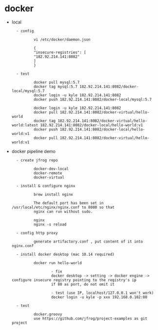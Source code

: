 # docker

- local

        - config
        
                vi /etc/docker/daemon.json

                {
                "insecure-registries": [
                "182.92.214.141:8082"
                ]
                }

        - test

                docker pull mysql:5.7
                docker tag mysql:5.7 182.92.214.141:8082/docker-local/mysql:5.7
                docker login -u kyle 182.92.214.141:8082
                docker push 182.92.214.141:8082/docker-local/mysql:5.7
        
                docker login -u kyle 182.92.214.141:8082
                docker pull 182.92.214.141:8082/docker-virtual/hello-world
                docker tag 182.92.214.141:8082/docker-virtual/hello-world:latest 182.92.214.141:8082/docker-local/hello-world:v1
                docker push 182.92.214.141:8082/docker-local/hello-world:v1
                docker pull 182.92.214.141:8082/docker-virtual/hello-world:v1
                
- docker pipeline demo

        - create jfrog repo
        
                docker-dev-local
                docker-remote
                docker-virtual

        - install & configure nginx
        
                brew install nginx

                The default port has been set in /usr/local/etc/nginx/nginx.conf to 8080 so that
                nginx can run without sudo.

                nginx
                nginx -s reload

        - config http proxy
        
                generate artifactory.conf , put content of it into nginx.conf

        - install docker desktop (mac 10.14 required)
        
                docker run hello-world

                        - fix
                        docker desktop -> setting -> docker engine -> configure insecure registry pointing to the registry's ip
                        if 80 as port, do not omit it

                        - test (use IP, localhost/127.0.0.1 won't work)
                        docker login -u kyle -p xxx 192.168.0.102:80

        - test
        
                docker.groovy
                use https://github.com/jfrog/project-examples as git project


